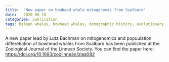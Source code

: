 ```yaml
---
title:  "New paper on bowhead whale mitogenomes from Svalbard"
date:   2020-08-18
categories: publication
tags: baleen whales, bowhead whales, demographic history, evolutionary genetics, marine mammals, population differentiation, Spitsbergen stock, stock identity
---
```


A new paper lead by Lutz Bachman on mitogenomics and popuulation differetiation of bowhead whales from Svalbard has been published at the Zoological Journal of the Linnean Society.
You can find the paper here: https://doi.org/10.1093/zoolinnean/zlaa082